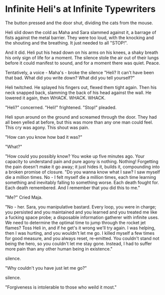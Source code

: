 # Infinite Heli's at Infinite Typewriters

The button pressed and the door shut, dividing the cats from the mouse.

Heli slid down the cold as Maha and Sara slammed against it, a barrage of fists against the metal barrier. They were too loud, with the knocking and the shouting and the breathing. It just needed to all "STOP!".

And it did. Heli put his head down on his arms on his knees, a shaky breath his only sign of life for a moment. The silence stole the air out of their lungs before it could manifest to sound, and for a moment there was quiet. Peace.

Tentatively, a voice - Maha's - broke the silence "Heli? It can't have been that bad. What did you write down? What did you tell yourself?"

Heli twitched. He splayed his fingers out, flexed them tight again. Then his neck snapped back, slamming the back of his head against the wall. He lowered it again, then WHACK. WHACK. WHACK.

"Heli?" concerned. "Heli!" frightened. "Stop!" pleaded.

Heli spun around on the ground and screamed through the door. They had all been yelled at before, but this was more than any one man could feel. This cry was agony. This shout was pain.

"How can you know how bad it was?"

"What?"

"How could you possibly know? You woke up five minutes ago. Your capacity to understand pain and pure agony is nothing. Nothing! Forgetting the pain doesn't make it go away; it just hides it, builds it, compounding into a broken promise of closure.
"Do you wanna know what I saw? I saw myself die a million times. No - I felt myself die a million times, each time learning something and inevitably falling to something worse. Each death fought for. Each death remembered. And I remember that you did this to me."

"Me?" Cried Maja.

"No - her. Sara, you manipulative bastard. Every loop, you were in charge; you persisted and you maintained and you learned and you treated me like a fucking space probe; a disposable information gatherer with infinite uses. We need to determine the optimal time to jump through the rocket jet flames? Toss Heli in, and if he get's it wrong we'll try again. I was helping, then I was hurting, and you wouldn't let me go. I killed myself a few times for good measure, and you always reset, re-emitted. You couldn't stand not being the hero, so you couldn't let me stay gone. Instead, I had to suffer more pain than any other human being in existence."

silence.

"Why couldn't you have just let me go?"

silence.

"Forgiveness is intolerable to those who weild it most."
